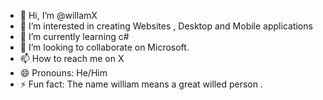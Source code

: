 - 👋 Hi, I’m @willamX
- 👀 I’m interested in creating Websites , Desktop and Mobile applications
- 🌱 I’m currently learning c#
- 💞️ I’m looking to collaborate on Microsoft.
- 📫 How to reach me on  X
- 😄 Pronouns: He/Him
- ⚡ Fun fact: The name william means a great willed person .

<!---
nevanX/nevanX is a ✨ special ✨ repository because its `README.md` (this file) appears on your GitHub profile.
You can click the Preview link to take a look at your changes.
--->
